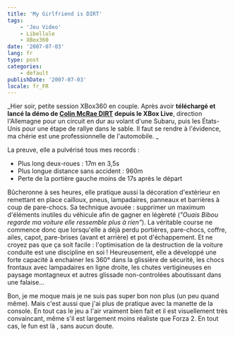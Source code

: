 ```yaml
---
title: 'My Girlfriend is DIRT'
tags:
    - 'Jeu Video'
    - Libellule
    - XBox360
date: '2007-07-03'
lang: fr
type: post
categories:
    - default
publishDate: '2007-07-03'
locale: fr_FR
---
```


_Hier soir, petite session XBox360 en couple. Après avoir **téléchargé et lancé la démo de [Colin McRae DIRT](http://www.codemasters.com/fr/?territory=French) depuis le XBox Live**, direction l'Allemagne pour un circuit en dur au volant d'une Subaru, puis les États-Unis pour une étape de rallye dans le sable. Il faut se rendre à l'évidence, ma chérie est une professionnelle de l'automobile. _

<!-- more -->

La preuve, elle a pulvérisé tous mes records&nbsp;:

*   Plus long deux-roues&nbsp;: 17m en 3,5s
*   Plus longue distance sans accident&nbsp;: 960m
*   Perte de la portière gauche moins de 17s après le départ

Bûcheronne à ses heures, elle pratique aussi la décoration d'extérieur en remettant en place cailloux, pneus, lampadaires, panneaux et barrières à coup de pare-chocs. Sa technique avouée&nbsp;: supprimer un maximum d'éléments inutiles du véhicule afin de gagner en légèreté (_"Ouais Bibou regarde ma voiture elle ressemble plus à rien"_). La véritable course ne commence donc que lorsqu'elle a déjà perdu portières, pare-chocs, coffre, ailes, capot, pare-brises (avant et arrière) et pot d'échappement.
Et ne croyez pas que ça soit facile&nbsp;: l'optimisation de la destruction de la voiture conduite est une discipline en soi&nbsp;! Heureusement, elle a développé une forte capacité à enchainer les 360° dans la glissière de sécurité, les chocs frontaux avec lampadaires en ligne droite, les chutes vertigineuses en paysage montagneux et autres glissade non-controlées aboutissant dans une falaise…

Bon, je me moque mais je ne suis pas super bon non plus (un peu quand même). Mais c'est aussi que j'ai plus de pratique avec la manette de la console. En tout cas le jeu a l'air vraiment bien fait et il est visuellement très convaincant, même s'il est largement moins réaliste que Forza 2\. En tout cas, le fun est là , sans aucun doute.